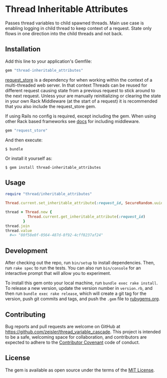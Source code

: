 # Thread Inheritable Attributes

Passes thread variables to child spawned threads. Main use case is enabling logging in child thread to keep context of a request.
State only flows in one direction into the child threads and not back.

## Installation

Add this line to your application's Gemfile:

```ruby
gem "thread-inheritable_attributes"
```

[request_store](https://github.com/steveklabnik/request_store) is a dependency for when working within the context of a multi-threaded web server. 
In that context Threads can be reused for different request causing state from a previous request to stick around to the next request. 
Unless your are manually reinitializing or clearing the state in your own Rack Middleware (at the start of a request) it is recommended that you also include the request_store gem.

If using Rails no config is required, except including the gem. When using other Rack based frameworks see [docs](https://github.com/steveklabnik/request_store#no-rails-no-problem) for including middleware.

```ruby
gem "request_store"
```

And then execute:

    $ bundle

Or install it yourself as:

    $ gem install thread-inheritable_attributes

## Usage

```ruby
require "thread/inheritable_attributes"

Thread.current.set_inheritable_attribute(:request_id, SecureRandom.uuid)

thread = Thread.new {
          Thread.current.get_inheritable_attribute(:request_id)
        }
thread.join
thread.value
  #=> "80f58e0f-0564-487d-8f92-4cff8237af24"
```

## Development

After checking out the repo, run `bin/setup` to install dependencies. Then, run `rake spec` to run the tests. You can also run `bin/console` for an interactive prompt that will allow you to experiment.

To install this gem onto your local machine, run `bundle exec rake install`. To release a new version, update the version number in `version.rb`, and then run `bundle exec rake release`, which will create a git tag for the version, push git commits and tags, and push the `.gem` file to [rubygems.org](https://rubygems.org).

## Contributing

Bug reports and pull requests are welcome on GitHub at https://github.com/zeisler/thread_variable_cascade. This project is intended to be a safe, welcoming space for collaboration, and contributors are expected to adhere to the [Contributor Covenant](contributor-covenant.org) code of conduct.


## License

The gem is available as open source under the terms of the [MIT License](http://opensource.org/licenses/MIT).
